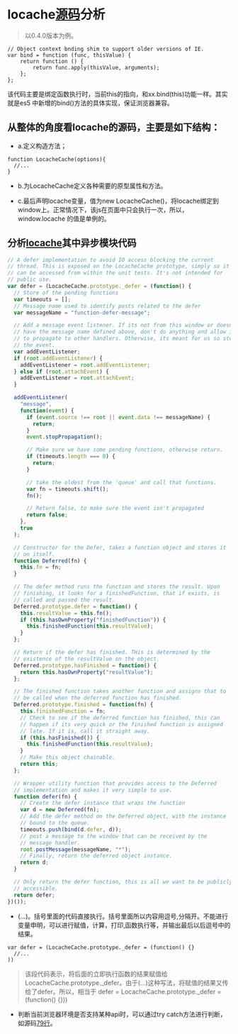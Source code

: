 # locache[源码](https://github.com/d0ugal-archive/locache/blob/0.4.0/locache.js)分析

> 以0.4.0版本为例。

```
// Object context bnding shim to support older versions of IE.
var bind = function (func, thisValue) {
    return function () {
        return func.apply(thisValue, arguments);
    };
};

```
该代码主要是绑定函数执行时，当前this的指向，和xx.bind(this)功能一样。其实就是es5 中新增的bind()方法的具体实现，保证浏览器兼容。

## 从整体的角度看locache的源码，主要是如下结构：
- a.定义构造方法；
```
function LocacheCache(options){
  //...
}
```
- b.为LocacheCache定义各种需要的原型属性和方法。

- c.最后声明locache变量，值为new LocacheCache()，将locache绑定到window上。正常情况下，该js在页面中只会执行一次，所以，window.locache 的值是单例的。

## 分析[locache](https://github.com/d0ugal-archive/locache/blob/0.4.0/locache.js)其中异步模块代码

```javascript
// A defer implementation to avoid IO access blocking the current
// thread. This is exposed on the LocacheCache prototype, simply so it
// can be accessed from within the unit tests. It's not intended for
// public use.
var defer = (LocacheCache.prototype._defer = (function() {
  // Store of the pending functions
  var timeouts = [];
  // Message name used to identify posts related to the defer
  var messageName = "function-defer-message";

  // Add a message event listener. If its not from this window or doesn't
  // have the message name defined above, don't do anything and allow it
  // to propagate to other handlers. Otherwise, its meant for us so stop
  // the event.
  var addEventListener;
  if (root.addEventListener) {
    addEventListener = root.addEventListener;
  } else if (root.attachEvent) {
    addEventListener = root.attachEvent;
  }

  addEventListener(
    "message",
    function(event) {
      if (event.source !== root || event.data !== messageName) {
        return;
      }
      event.stopPropagation();

      // Make sure we have some pending functions, otherwise return.
      if (timeouts.length === 0) {
        return;
      }

      // take the oldest from the 'queue' and call that functions.
      var fn = timeouts.shift();
      fn();

      // Return false, to make sure the event isn't propagated
      return false;
    },
    true
  );

  // Constructor for the Defer, takes a function object and stores it
  // on itself.
  function Deferred(fn) {
    this.fn = fn;
  }

  // The defer method runs the function and stores the result. Upon
  // finishing, it looks for a finishedFunction, that if exists, is
  // called and passed the result.
  Deferred.prototype.defer = function() {
    this.resultValue = this.fn();
    if (this.hasOwnProperty("finishedFunction")) {
      this.finishedFunction(this.resultValue);
    }
  };

  // Return if the defer has finished. THis is determined by the
  // existence of the resultValue on the object.
  Deferred.prototype.hasFinished = function() {
    return this.hasOwnProperty("resultValue");
  };

  // The finished function takes another function and assigns that to
  // be called when the deferred function has finished.
  Deferred.prototype.finished = function(fn) {
    this.finishedFunction = fn;
    // Check to see if the deferred function has finished, this can
    // happen if its very quick or the finished function is assigned
    // late. If it is, call it straight away.
    if (this.hasFinished()) {
      this.finishedFunction(this.resultValue);
    }
    // Make this object chainable.
    return this;
  };

  // Wrapper utility function that provides access to the Deferred
  // implementation and makes it very simple to use.
  function defer(fn) {
    // Create the defer instance that wraps the function
    var d = new Deferred(fn);
    // Add the defer method on the Deferred object, with the instance
    // bound to the queue.
    timeouts.push(bind(d.defer, d));
    // post a message to the window that can be received by the
    // message handler.
    root.postMessage(messageName, "*");
    // Finally, return the deferred object instance.
    return d;
  }

  // Only return the defer function, this is all we want to be publicly
  // accessible.
  return defer;
})());

```
- (...)。括号里面的代码直接执行。括号里面所以内容用逗号,分隔开。不能进行变量申明，可以进行赋值，计算，打印,函数执行等，并输出最后以后逗号中的结果。

```
var defer = (LocacheCache.prototype._defer = (function() {}
  //...
))
```

> 该段代码表示，将后面的立即执行函数的结果赋值给LocacheCache.prototype._defer。由于(...)这种写法，将赋值的结果又传给了defer。所以，相当于 defer = LocacheCache.prototype._defer = (function() {}))

- 判断当前浏览器环境是否支持某种api时，可以通过try catch方法进行判断，如源码[79行](https://github.com/d0ugal-archive/locache/blob/0.4.0/locache.js#L79)。